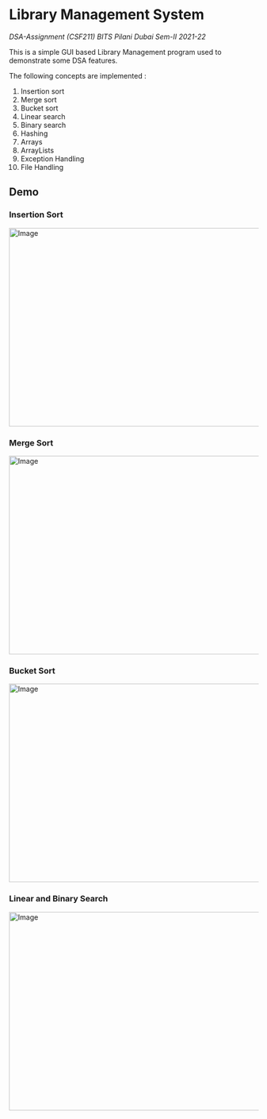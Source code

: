 # Library Management System

*DSA-Assignment (CSF211) BITS Pilani Dubai Sem-II 2021-22*

This is a simple GUI based Library Management program used to demonstrate some DSA features.

The following concepts are implemented :
1. Insertion sort
2. Merge sort
3. Bucket sort
4. Linear search
5. Binary search
6. Hashing
7. Arrays
8. ArrayLists
9. Exception Handling
10. File Handling

## Demo

### Insertion Sort

<img alt="Image" width="700" height="400" src="https://user-images.githubusercontent.com/73650533/212756228-20347737-3af0-48f3-b24a-06c72116866b.png"><br>

### Merge Sort

<img alt="Image" width="700" height="400" src="https://user-images.githubusercontent.com/73650533/212756180-d380ce9c-7e41-41c5-9bbe-1720c0217a4e.png"><br>

### Bucket Sort

<img alt="Image" width="700" height="400" src="https://user-images.githubusercontent.com/73650533/212755962-2c12d544-43cd-47f0-8714-baa8b393ffb9.png"><br>

### Linear and Binary Search

<img alt="Image" width="700" height="400" src="https://user-images.githubusercontent.com/73650533/212756314-3b6a463f-ad17-4db3-baa9-f0b14ab2f4c7.png"><br>
